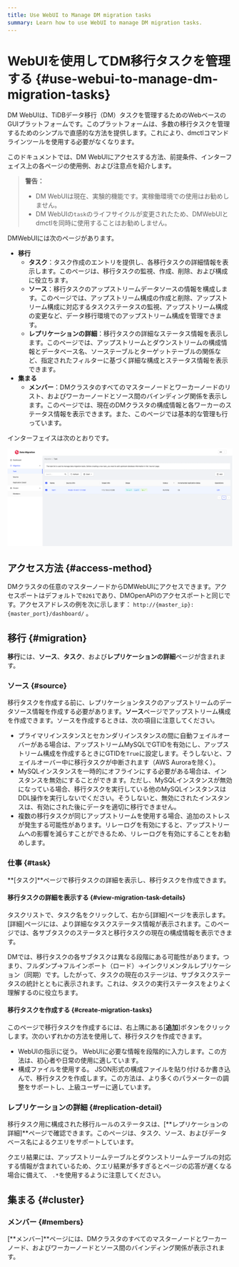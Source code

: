 ```yaml
---
title: Use WebUI to Manage DM migration tasks
summary: Learn how to use WebUI to manage DM migration tasks.
---
```


# WebUIを使用してDM移行タスクを管理する {#use-webui-to-manage-dm-migration-tasks}

DM WebUIは、TiDBデータ移行（DM）タスクを管理するためのWebベースのGUIプラットフォームです。このプラットフォームは、多数の移行タスクを管理するためのシンプルで直感的な方法を提供します。これにより、dmctlコマンドラインツールを使用する必要がなくなります。

このドキュメントでは、DM WebUIにアクセスする方法、前提条件、インターフェイス上の各ページの使用例、および注意点を紹介します。

> **警告：**
>
> -   DM WebUIは現在、実験的機能です。実稼働環境での使用はお勧めしません。
> -   DM WebUIの`task`のライフサイクルが変更されたため、DMWebUIとdmctlを同時に使用することはお勧めしません。

DMWebUIには次のページがあります。

-   **移行**
    -   **タスク**：タスク作成のエントリを提供し、各移行タスクの詳細情報を表示します。このページは、移行タスクの監視、作成、削除、および構成に役立ちます。
    -   **ソース**：移行タスクのアップストリームデータソースの情報を構成します。このページでは、アップストリーム構成の作成と削除、アップストリーム構成に対応するタスクステータスの監視、アップストリーム構成の変更など、データ移行環境でのアップストリーム構成を管理できます。
    -   **レプリケーションの詳細**：移行タスクの詳細なステータス情報を表示します。このページでは、アップストリームとダウンストリームの構成情報とデータベース名、ソーステーブルとターゲットテーブルの関係など、指定されたフィルターに基づく詳細な構成とステータス情報を表示できます。
-   **集まる**
    -   **メンバー**：DMクラスタのすべてのマスターノードとワーカーノードのリスト、およびワーカーノードとソース間のバインディング関係を表示します。このページでは、現在のDMクラスタの構成情報と各ワーカーのステータス情報を表示できます。また、このページでは基本的な管理も行っています。

インターフェイスは次のとおりです。

![webui](/media/dm/dm-webui-preview-en.png)

## アクセス方法 {#access-method}

DMクラスタの任意のマスターノードからDMWebUIにアクセスできます。アクセスポートはデフォルトで`8261`であり、DMOpenAPIのアクセスポートと同じです。アクセスアドレスの例を次に示します： `http://{master_ip}:{master_port}/dashboard/` 。

## 移行 {#migration}

**移行**には、<strong>ソース</strong>、<strong>タスク</strong>、および<strong>レプリケーションの詳細</strong>ページが含まれます。

### ソース {#source}

移行タスクを作成する前に、レプリケーションタスクのアップストリームのデータソース情報を作成する必要があります。**ソース**ページでアップストリーム構成を作成できます。ソースを作成するときは、次の項目に注意してください。

-   プライマリインスタンスとセカンダリインスタンスの間に自動フェイルオーバーがある場合は、アップストリームMySQLでGTIDを有効にし、アップストリーム構成を作成するときにGTIDを`True`に設定します。そうしないと、フェイルオーバー中に移行タスクが中断されます（AWS Auroraを除く）。
-   MySQLインスタンスを一時的にオフラインにする必要がある場合は、インスタンスを無効にすることができます。ただし、MySQLインスタンスが無効になっている場合、移行タスクを実行している他のMySQLインスタンスはDDL操作を実行しないでください。そうしないと、無効にされたインスタンスは、有効にされた後にデータを適切に移行できません。
-   複数の移行タスクが同じアップストリームを使用する場合、追加のストレスが発生する可能性があります。リレーログを有効にすると、アップストリームへの影響を減らすことができるため、リレーログを有効にすることをお勧めします。

### 仕事 {#task}

**[タスク]**ページで移行タスクの詳細を表示し、移行タスクを作成できます。

#### 移行タスクの詳細を表示する {#view-migration-task-details}

タスクリストで、タスク名をクリックして、右から[詳細]ページを表示します。 [詳細]ページには、より詳細なタスクステータス情報が表示されます。このページでは、各サブタスクのステータスと移行タスクの現在の構成情報を表示できます。

DMでは、移行タスクの各サブタスクは異なる段階にある可能性があります。つまり、フルダンプ-&gt;フルインポート（ロード）-&gt;インクリメンタルレプリケーション（同期）です。したがって、タスクの現在のステージは、サブタスクステータスの統計とともに表示されます。これは、タスクの実行ステータスをよりよく理解するのに役立ちます。

#### 移行タスクを作成する {#create-migration-tasks}

このページで移行タスクを作成するには、右上隅にある[**追加**]ボタンをクリックします。次のいずれかの方法を使用して、移行タスクを作成できます。

-   WebUIの指示に従う。 WebUIに必要な情報を段階的に入力します。この方法は、初心者や日常の使用に適しています。
-   構成ファイルを使用する。 JSON形式の構成ファイルを貼り付けるか書き込んで、移行タスクを作成します。この方法は、より多くのパラメーターの調整をサポートし、上級ユーザーに適しています。

### レプリケーションの詳細 {#replication-detail}

移行タスク用に構成された移行ルールのステータスは、[**レプリケーションの詳細]**ページで確認できます。このページは、タスク、ソース、およびデータベース名によるクエリをサポートしています。

クエリ結果には、アップストリームテーブルとダウンストリームテーブルの対応する情報が含まれているため、クエリ結果が多すぎるとページの応答が遅くなる場合に備えて、 `.*`を使用するように注意してください。

## 集まる {#cluster}

### メンバー {#members}

[**メンバー]**ページには、DMクラスタのすべてのマスターノードとワーカーノード、およびワーカーノードとソース間のバインディング関係が表示されます。
